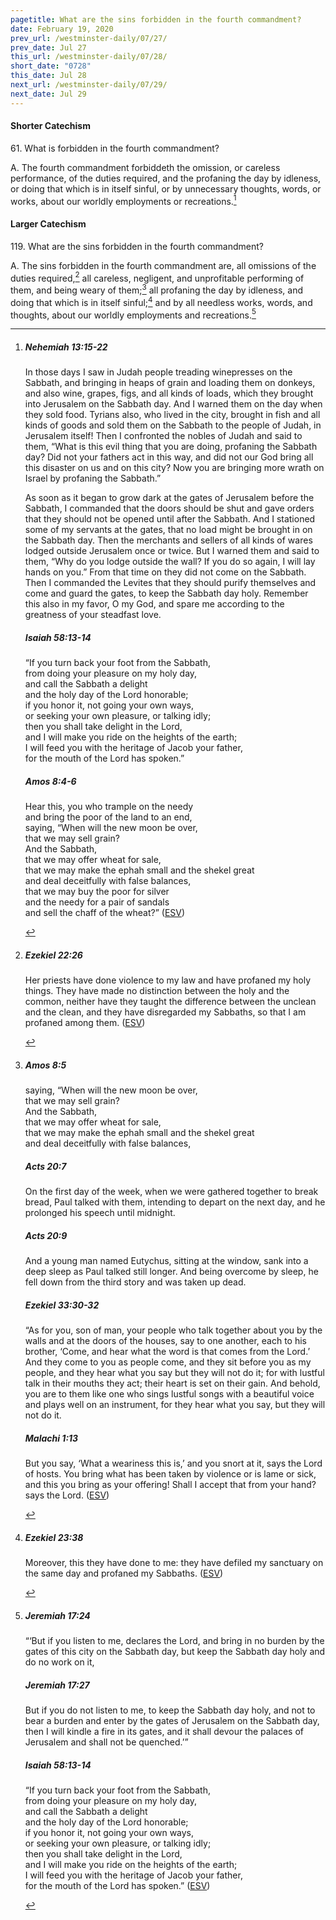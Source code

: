 ```yaml
---
pagetitle: What are the sins forbidden in the fourth commandment?
date: February 19, 2020
prev_url: /westminster-daily/07/27/
prev_date: Jul 27
this_url: /westminster-daily/07/28/
short_date: "0728"
this_date: Jul 28
next_url: /westminster-daily/07/29/
next_date: Jul 29
---
```


#### Shorter Catechism

61\. What is forbidden in the fourth commandment?

A. The fourth commandment forbiddeth the omission, or careless performance, of the duties required, and the profaning the day by idleness, or doing that which is in itself sinful, or by unnecessary thoughts, words, or works, about our worldly employments or recreations.[^fnref:wsc1]


[^fnref:wsc1]: <div class="esv"><h5>Nehemiah 13:15-22</h5> <div class="esv-text"><p id="p16013015.01-1">In those days I saw in Judah people treading winepresses on the Sabbath, and bringing in heaps of grain and loading them on donkeys, and also wine, grapes, figs, and all kinds of loads, which they brought into Jerusalem on the Sabbath day. And I warned them on the day when they sold food. Tyrians also, who lived in the city, brought in fish and all kinds of goods and sold them on the Sabbath to the people of Judah, in Jerusalem itself! Then I confronted the nobles of Judah and said to them, &#8220;What is this evil thing that you are doing, profaning the Sabbath day? Did not your fathers act in this way, and did not our God bring all this disaster on us and on this city? Now you are bringing more wrath on Israel by profaning the Sabbath.&#8221;</p>  <p id="p16013019.01-1">As soon as it began to grow dark at the gates of Jerusalem before the Sabbath, I commanded that the doors should be shut and gave orders that they should not be opened until after the Sabbath. And I stationed some of my servants at the gates, that no load might be brought in on the Sabbath day. Then the merchants and sellers of all kinds of wares lodged outside Jerusalem once or twice. But I warned them and said to them, &#8220;Why do you lodge outside the wall? If you do so again, I will lay hands on you.&#8221; From that time on they did not come on the Sabbath. Then I commanded the Levites that they should purify themselves and come and guard the gates, to keep the Sabbath day holy. Remember this also in my favor, O my God, and spare me according to the greatness of your steadfast love.</p> </div><h5>Isaiah 58:13-14</h5> <div class="esv-text"><div class="block-indent"> <p class="line-group" id="p23058013.01-2">&#8220;If you turn back your foot from the Sabbath,<br /> <span class="indent"></span>from doing your pleasure on my holy day,<br /> and call the Sabbath a delight<br /> <span class="indent"></span>and the holy day of the <span class="small-caps">Lord</span> honorable;<br /> if you honor it, not going your own ways,<br /> <span class="indent"></span>or seeking your own pleasure, or talking idly;<br />  then you shall take delight in the <span class="small-caps">Lord</span>,<br /> <span class="indent"></span>and I will make you ride on the heights of the earth;<br /> I will feed you with the heritage of Jacob your father,<br /> <span class="indent"></span>for the mouth of the <span class="small-caps">Lord</span> has spoken.&#8221;</p> </div> </div><h5>Amos 8:4-6</h5> <div class="esv-text"><div class="block-indent"> <p class="line-group" id="p30008004.01-3">Hear this, you who trample on the needy<br /> <span class="indent"></span>and bring the poor of the land to an end,<br />  saying, &#8220;When will the new moon be over,<br /> <span class="indent"></span>that we may sell grain?<br /> And the Sabbath,<br /> <span class="indent"></span>that we may offer wheat for sale,<br /> that we may make the ephah small and the shekel great<br /> <span class="indent"></span>and deal deceitfully with false balances,<br />  that we may buy the poor for silver<br /> <span class="indent"></span>and the needy for a pair of sandals<br /> <span class="indent"></span>and sell the chaff of the wheat?&#8221;  (<a href="http://www.esv.org" class="copyright">ESV</a>)</p> </div> </div> </div>


#### Larger Catechism

119\. What are the sins forbidden in the fourth commandment?

A. The sins forbidden in the fourth commandment are, all omissions of the duties required,[^fnref:wlc1] all careless, negligent, and unprofitable performing of them, and being weary of them;[^fnref:wlc2] all profaning the day by idleness, and doing that which is in itself sinful;[^fnref:wlc3] and by all needless works, words, and thoughts, about our worldly employments and recreations.[^fnref:wlc4]


[^fnref:wlc1]: <div class="esv"><h5>Ezekiel 22:26</h5> <div class="esv-text"><p id="p26022026.01-1">Her priests have done violence to my law and have profaned my holy things. They have made no distinction between the holy and the common, neither have they taught the difference between the unclean and the clean, and they have disregarded my Sabbaths, so that I am profaned among them.  (<a href="http://www.esv.org" class="copyright">ESV</a>)</p> </div> </div>

[^fnref:wlc2]: <div class="esv"><h5>Amos 8:5</h5> <div class="esv-text"><div class="block-indent"> <p class="line-group" id="p30008005.01-1">saying, &#8220;When will the new moon be over,<br /> <span class="indent"></span>that we may sell grain?<br /> And the Sabbath,<br /> <span class="indent"></span>that we may offer wheat for sale,<br /> that we may make the ephah small and the shekel great<br /> <span class="indent"></span>and deal deceitfully with false balances,</p> </div> </div><h5>Acts 20:7</h5> <div class="esv-text"> <p id="p44020007.06-2">On the first day of the week, when we were gathered together to break bread, Paul talked with them, intending to depart on the next day, and he prolonged his speech until midnight.</p> </div><h5>Acts 20:9</h5> <div class="esv-text"><p id="p44020009.01-3">And a young man named Eutychus, sitting at the window, sank into a deep sleep as Paul talked still longer. And being overcome by sleep, he fell down from the third story and was taken up dead.</p> </div><h5>Ezekiel 33:30-32</h5> <div class="esv-text"><p id="p26033030.01-4">&#8220;As for you, son of man, your people who talk together about you by the walls and at the doors of the houses, say to one another, each to his brother, &#8216;Come, and hear what the word is that comes from the <span class="small-caps">Lord</span>.&#8217; And they come to you as people come, and they sit before you as my people, and they hear what you say but they will not do it; for with lustful talk in their mouths they act; their heart is set on their gain. And behold, you are to them like one who sings lustful songs with a beautiful voice and plays well on an instrument, for they hear what you say, but they will not do it.</p> </div><h5>Malachi 1:13</h5> <div class="esv-text"><p id="p39001013.01-5">But you say, &#8216;What a weariness this is,&#8217; and you snort at it, says the <span class="small-caps">Lord</span> of hosts. You bring what has been taken by violence or is lame or sick, and this you bring as your offering! Shall I accept that from your hand? says the <span class="small-caps">Lord</span>.  (<a href="http://www.esv.org" class="copyright">ESV</a>)</p> </div> </div>

[^fnref:wlc3]: <div class="esv"><h5>Ezekiel 23:38</h5> <div class="esv-text"><p id="p26023038.01-1">Moreover, this they have done to me: they have defiled my sanctuary on the same day and profaned my Sabbaths.  (<a href="http://www.esv.org" class="copyright">ESV</a>)</p> </div> </div>

[^fnref:wlc4]: <div class="esv"><h5>Jeremiah 17:24</h5> <div class="esv-text"><p id="p24017024.01-1">&#8220;&#8216;But if you listen to me, declares the <span class="small-caps">Lord</span>, and bring in no burden by the gates of this city on the Sabbath day, but keep the Sabbath day holy and do no work on it,</p> </div><h5>Jeremiah 17:27</h5> <div class="esv-text"><p id="p24017027.01-2">But if you do not listen to me, to keep the Sabbath day holy, and not to bear a burden and enter by the gates of Jerusalem on the Sabbath day, then I will kindle a fire in its gates, and it shall devour the palaces of Jerusalem and shall not be quenched.&#8217;&#8221;</p> </div><h5>Isaiah 58:13-14</h5> <div class="esv-text"><div class="block-indent"> <p class="line-group" id="p23058013.01-3">&#8220;If you turn back your foot from the Sabbath,<br /> <span class="indent"></span>from doing your pleasure on my holy day,<br /> and call the Sabbath a delight<br /> <span class="indent"></span>and the holy day of the <span class="small-caps">Lord</span> honorable;<br /> if you honor it, not going your own ways,<br /> <span class="indent"></span>or seeking your own pleasure, or talking idly;<br />  then you shall take delight in the <span class="small-caps">Lord</span>,<br /> <span class="indent"></span>and I will make you ride on the heights of the earth;<br /> I will feed you with the heritage of Jacob your father,<br /> <span class="indent"></span>for the mouth of the <span class="small-caps">Lord</span> has spoken.&#8221;  (<a href="http://www.esv.org" class="copyright">ESV</a>)</p> </div> </div> </div>

